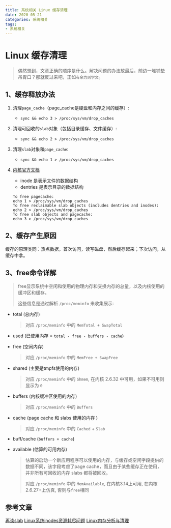 ```yaml
---
title: 系统相关 Linux 缓存清理
date: 2020-05-21
categories: 系统相关
tags:
- 系统相关
---
```



# Linux 缓存清理
> 偶然想到，文章正确的顺序是什么。解决问题的办法放最后，前边一堆铺垫吊胃口？那就反过来吧，正如`有余力则学文`。

## 1、缓存释放办法
1. 清理`page_cache`（page_cache是硬盘和内存之间的缓存）:
   - `sync && echo 3 > /proc/sys/vm/drop_caches`

2. 清理可回收的`slab`对象（包括目录缓存、文件缓存）:
   - `sync && echo 2 > /proc/sys/vm/drop_caches`

3. 清理`slab`对象和`page_cache`:
   - `sync && echo 1 > /proc/sys/vm/drop_caches`

4. [内核官方文档](https://www.kernel.org/doc/Documentation/sysctl/vm.txt)
    - inode 是表示文件的数据结构
    - dentries 是表示目录的数据结构
    ```text
    To free pagecache:
    echo 1 > /proc/sys/vm/drop_caches
    To free reclaimable slab objects (includes dentries and inodes):
    echo 2 > /proc/sys/vm/drop_caches
    To free slab objects and pagecache:
    echo 3 > /proc/sys/vm/drop_caches
    ```

## 2、缓存产生原因
缓存的原理类同：热点数据，首次访问，读写磁盘，然后缓存起来；下次访问，从缓存中拿。

## 3、free命令详解
> free显示系统中空闲和使用的物理内存和交换内存的总量，以及内核使用的缓冲区和缓存。
>
> 这些信息是通过解析 `/proc/meminfo` 来收集展示:

* total (总内存)
  > 对应 `/proc/meminfo` 中的 `MemTotal + SwapTotal`

* used (已使用内存 = `total - free - buffers - cache`)

* free (空闲内存)
  > 对应 `/proc/meminfo` 中的 `MemFree + SwapFree`

* shared (主要是tmpfs使用的内存)
  > 对应 `/proc/meminfo` 中的 `Shmem`, 在内核 2.6.32 中可用，如果不可用则显示为 `0`

* buffers (内核缓冲区使用的内存)
  > 对应 `/proc/meminfo` 中的 `Buffers`

* cache (page cache 和 slabs 使用的内存 )
  > 对应 `/proc/meminfo` 中的 `Cached` + `Slab`

* buff/cache (`buffers + cache`)

* available (估算的可用内存)
  > 估算的启动一个新应用程序可以使用的内存，与缓存或空闲字段提供的数据不同，该字段考虑了page cache，而且由于某些缓存正在使用，并非所有可回收的内存 slabs 都将被回收。
  >
  > 对应 `/proc/meminfo` 中的 `MemAvailable`, 在内核3.14上可用, 在内核2.6.27+上仿真, 否则与`free`相同

## 参考文章
[再谈slab](https://zhuanlan.zhihu.com/p/61457076)
[Linux系统inodes资源耗尽问题](https://blog.csdn.net/T146lLa128XX0x/article/details/97198537)
[Linux内存分析与清理](https://www.jianshu.com/p/774551e6b3ba)

